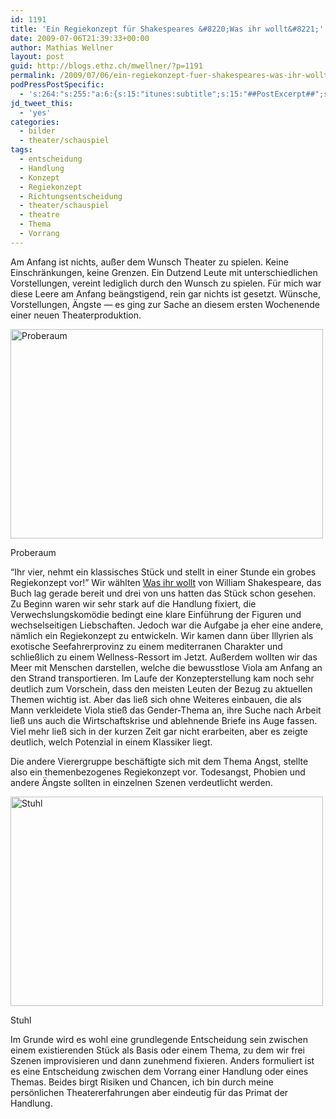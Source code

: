 ```yaml
---
id: 1191
title: 'Ein Regiekonzept für Shakespeares &#8220;Was ihr wollt&#8221;'
date: 2009-07-06T21:39:33+00:00
author: Mathias Wellner
layout: post
guid: http://blogs.ethz.ch/mwellner/?p=1191
permalink: /2009/07/06/ein-regiekonzept-fuer-shakespeares-was-ihr-wollt/
podPressPostSpecific:
  - 's:264:"s:255:"a:6:{s:15:"itunes:subtitle";s:15:"##PostExcerpt##";s:14:"itunes:summary";s:15:"##PostExcerpt##";s:15:"itunes:keywords";s:17:"##WordPressCats##";s:13:"itunes:author";s:10:"##Global##";s:15:"itunes:explicit";s:7:"Default";s:12:"itunes:block";s:7:"Default";}";";'
jd_tweet_this:
  - 'yes'
categories:
  - bilder
  - theater/schauspiel
tags:
  - entscheidung
  - Handlung
  - Konzept
  - Regiekonzept
  - Richtungsentscheidung
  - theater/schauspiel
  - theatre
  - Thema
  - Vorrang
---
```

Am Anfang ist nichts, außer dem Wunsch Theater zu spielen. Keine Einschränkungen, keine Grenzen. Ein Dutzend Leute mit unterschiedlichen Vorstellungen, vereint lediglich durch den Wunsch zu spielen. Für mich war diese Leere am Anfang beängstigend, rein gar nichts ist gesetzt. Wünsche, Vorstellungen, Ängste &mdash; es ging zur Sache an diesem ersten Wochenende einer neuen Theaterproduktion.

<div style="width: 510px" class="wp-caption aligncenter">
  <a href="http://www.flickr.com/photos/mwellner/3695625480/"><img alt="Proberaum" src="http://farm4.static.flickr.com/3566/3695625480_f35d04485f.jpg" title="Proberaum" width="500" height="335" /></a>
  
  <p class="wp-caption-text">
    Proberaum<br />
  </p>
</div>

&#8220;Ihr vier, nehmt ein klassisches Stück und stellt in einer Stunde ein grobes Regiekonzept vor!&#8221; Wir wählten [Was ihr wollt](http://de.wikipedia.org/wiki/Was_ihr_wollt) von William Shakespeare, das Buch lag gerade bereit und drei von uns hatten das Stück schon gesehen. Zu Beginn waren wir sehr stark auf die Handlung fixiert, die Verwechslungskomödie bedingt eine klare Einführung der Figuren und wechselseitigen Liebschaften. Jedoch war die Aufgabe ja eher eine andere, nämlich ein Regiekonzept zu entwickeln. Wir kamen dann über Illyrien als exotische Seefahrerprovinz zu einem mediterranen Charakter und schließlich zu einem Wellness-Ressort im Jetzt. Außerdem wollten wir das Meer mit Menschen darstellen, welche die bewusstlose Viola am Anfang an den Strand transportieren. Im Laufe der Konzepterstellung kam noch sehr deutlich zum Vorschein, dass den meisten Leuten der Bezug zu aktuellen Themen wichtig ist. Aber das ließ sich ohne Weiteres einbauen, die als Mann verkleidete Viola stieß das Gender-Thema an, ihre Suche nach Arbeit ließ uns auch die Wirtschaftskrise und ablehnende Briefe ins Auge fassen. Viel mehr ließ sich in der kurzen Zeit gar nicht erarbeiten, aber es zeigte deutlich, welch Potenzial in einem Klassiker liegt.

Die andere Vierergruppe beschäftigte sich mit dem Thema Angst, stellte also ein themenbezogenes Regiekonzept vor. Todesangst, Phobien und andere Ängste sollten in einzelnen Szenen verdeutlicht werden.

<div style="width: 510px" class="wp-caption aligncenter">
  <a href="http://www.flickr.com/photos/mwellner/3694815821/"><img alt="Stuhl" src="http://farm3.static.flickr.com/2438/3694815821_b3a3ec9e82.jpg" title="Stuhl" width="500" height="335" /></a>
  
  <p class="wp-caption-text">
    Stuhl<br />
  </p>
</div>

Im Grunde wird es wohl eine grundlegende Entscheidung sein zwischen einem existierenden Stück als Basis oder einem Thema, zu dem wir frei Szenen improvisieren und dann zunehmend fixieren. Anders formuliert ist es eine Entscheidung zwischen dem Vorrang einer Handlung oder eines Themas. Beides birgt Risiken und Chancen, ich bin durch meine persönlichen Theatererfahrungen aber eindeutig für das Primat der Handlung.